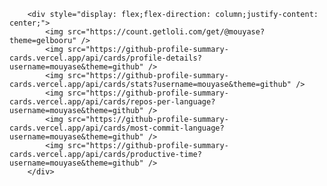        <div style="display: flex;flex-direction: column;justify-content: center;">
            <img src="https://count.getloli.com/get/@mouyase?theme=gelbooru" />
            <img src="https://github-profile-summary-cards.vercel.app/api/cards/profile-details?username=mouyase&theme=github" />
            <img src="https://github-profile-summary-cards.vercel.app/api/cards/stats?username=mouyase&theme=github" />
            <img src="https://github-profile-summary-cards.vercel.app/api/cards/repos-per-language?username=mouyase&theme=github" />
            <img src="https://github-profile-summary-cards.vercel.app/api/cards/most-commit-language?username=mouyase&theme=github" />
            <img src="https://github-profile-summary-cards.vercel.app/api/cards/productive-time?username=mouyase&theme=github" />
        </div>
